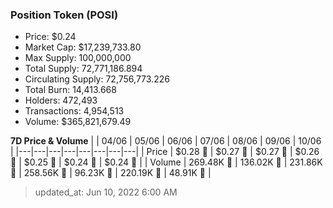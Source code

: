 
  ### Position Token (POSI)
  - Price: $0.24
  - Market Cap: $17,239,733.80
  - Max Supply: 100,000,000
  - Total Supply: 72,771,186.894
  - Circulating Supply: 72,756,773.226
  - Total Burn: 14,413.668
  - Holders: 472,493
  - Transactions: 4,954,513
  - Volume: $365,821,679.49

  **7D Price & Volume**
  | | 04&#x2F;06 | 05&#x2F;06 | 06&#x2F;06 | 07&#x2F;06 | 08&#x2F;06 | 09&#x2F;06 | 10&#x2F;06 |
  |---|---|---|---|---|---|---|---|
  | Price | $0.28 🔻 | $0.27 🔻 | $0.27 🔻 | $0.26 🔻 | $0.25 🔻 | $0.24 🔻 | $0.24 🔻 |
  | Volume | 269.48K 🚀 | 136.02K 🔻 | 231.86K 🚀 | 258.56K 🚀 | 96.23K 🔻 | 220.19K 🚀 | 48.91K 🔻 |

  > updated_at: Jun 10, 2022 6:00 AM
